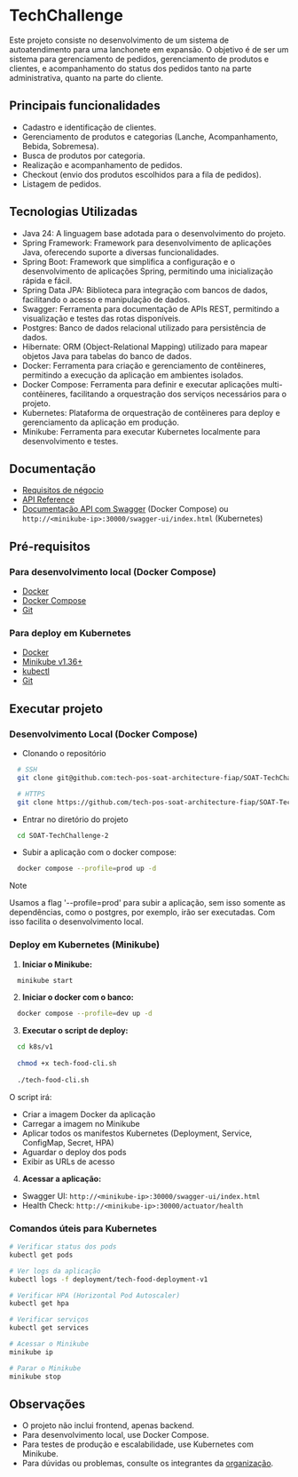 
# TechChallenge

Este projeto consiste no desenvolvimento de um sistema de autoatendimento para uma lanchonete em expansão. O objetivo é de ser um sistema para gerenciamento de pedidos, gerenciamento de produtos e clientes, e acompanhamento do status dos pedidos tanto na parte administrativa, quanto na parte do cliente.


## Principais funcionalidades

- Cadastro e identificação de clientes.
- Gerenciamento de produtos e categorias (Lanche, Acompanhamento, Bebida, Sobremesa).
- Busca de produtos por categoria.
- Realização e acompanhamento de pedidos.
- Checkout (envio dos produtos escolhidos para a fila de pedidos).
- Listagem de pedidos.



## Tecnologias Utilizadas


- Java 24: A linguagem base adotada para o desenvolvimento do projeto.
- Spring Framework: Framework para desenvolvimento de aplicações Java, oferecendo suporte a diversas funcionalidades.
- Spring Boot: Framework que simplifica a configuração e o desenvolvimento de aplicações Spring, permitindo uma inicialização rápida e fácil.
- Spring Data JPA: Biblioteca para integração com bancos de dados, facilitando o acesso e manipulação de dados.
- Swagger: Ferramenta para documentação de APIs REST, permitindo a visualização e testes das rotas disponíveis.
- Postgres: Banco de dados relacional utilizado para persistência de dados.
- Hibernate: ORM (Object-Relational Mapping) utilizado para mapear objetos Java para tabelas do banco de dados.
- Docker: Ferramenta para criação e gerenciamento de contêineres, permitindo a execução da aplicação em ambientes isolados.
- Docker Compose: Ferramenta para definir e executar aplicações multi-contêineres, facilitando a orquestração dos serviços necessários para o projeto.
- Kubernetes: Plataforma de orquestração de contêineres para deploy e gerenciamento da aplicação em produção.
- Minikube: Ferramenta para executar Kubernetes localmente para desenvolvimento e testes.

## Documentação
- [Requisitos de négocio](https://excalidraw.com/#room=956182d839a6f9a2ee9c,TUlZhpNnWnFA-Q_HF-FuMw)
- [API Reference](docs/API-Reference.md)
- [Documentação API com Swagger](http://localhost:8000/swagger-ui/index.html) (Docker Compose) ou `http://<minikube-ip>:30000/swagger-ui/index.html` (Kubernetes)


## Pré-requisitos

### Para desenvolvimento local (Docker Compose)
- [Docker](https://docs.docker.com/engine/install/)
- [Docker Compose](https://docs.docker.com/compose/install/)
- [Git](https://git-scm.com/downloads)

### Para deploy em Kubernetes
- [Docker](https://docs.docker.com/engine/install/)
- [Minikube v1.36+](https://minikube.sigs.k8s.io/docs/start/)
- [kubectl](https://kubernetes.io/docs/tasks/tools/)
- [Git](https://git-scm.com/downloads)

## Executar projeto

### Desenvolvimento Local (Docker Compose)

- Clonando o repositório
```bash
  # SSH
  git clone git@github.com:tech-pos-soat-architecture-fiap/SOAT-TechChallenge-2.git
```
```bash
  # HTTPS
  git clone https://github.com/tech-pos-soat-architecture-fiap/SOAT-TechChallenge-2.git
```

- Entrar no diretório do projeto

```bash
  cd SOAT-TechChallenge-2
```
- Subir a aplicação com o docker compose:

```bash
  docker compose --profile=prod up -d
```
> [!NOTE]
> Usamos a flag '--profile=prod' para subir a aplicação, sem isso somente as dependências, como o postgres, por exemplo, irão ser executadas. Com isso facilita o desenvolvimento local.

### Deploy em Kubernetes (Minikube)

1. **Iniciar o Minikube:**
```bash
  minikube start
```

2. **Iniciar o docker com o banco:**
```bash
  docker compose --profile=dev up -d
```

3. **Executar o script de deploy:**
```bash 
  cd k8s/v1
  
  chmod +x tech-food-cli.sh
  
  ./tech-food-cli.sh
```

O script irá:
- Criar a imagem Docker da aplicação
- Carregar a imagem no Minikube
- Aplicar todos os manifestos Kubernetes (Deployment, Service, ConfigMap, Secret, HPA)
- Aguardar o deploy dos pods
- Exibir as URLs de acesso

4. **Acessar a aplicação:**
- Swagger UI: `http://<minikube-ip>:30000/swagger-ui/index.html`
- Health Check: `http://<minikube-ip>:30000/actuator/health`

### Comandos úteis para Kubernetes

```bash
# Verificar status dos pods
kubectl get pods

# Ver logs da aplicação
kubectl logs -f deployment/tech-food-deployment-v1

# Verificar HPA (Horizontal Pod Autoscaler)
kubectl get hpa

# Verificar serviços
kubectl get services

# Acessar o Minikube
minikube ip

# Parar o Minikube
minikube stop
```

## Observações
- O projeto não inclui frontend, apenas backend.
- Para desenvolvimento local, use Docker Compose.
- Para testes de produção e escalabilidade, use Kubernetes com Minikube.
- Para dúvidas ou problemas, consulte os integrantes da [organização](https://github.com/tech-pos-soat-architecture-fiap).
